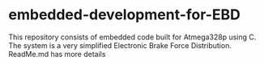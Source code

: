 # embedded-development-for-EBD
This repository consists of embedded code built for Atmega328p using C. The system is a very simplified Electronic Brake Force Distribution. ReadMe.md has more details
